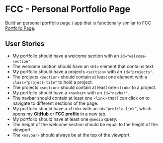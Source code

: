 # FCC - Personal Portfolio Page

Build an personal portfolio page / app that is functionally similar to [FCC Portfolio Page](https://codepen.io/freeCodeCamp/full/zNBOYG).

## User Stories

* My portfolio should have a welcome section with an `id="welcome-section"`.
* The welcome section should have an `<h1>` element that contains text.
* My portfolio should have a projects `<section>` with an `id="projects"`.
* The projects `<section>` should contain at least one element with a `class="project-tile"` to hold a project.
* The projects `<section>` should contain at least one `<link>` to a project.
* My portfolio should have a `<navbar>` with an `id="navbar"`.
* The navbar should contain at least one `<link>` that I can click on to navigate to different sections of the page.
* My portfolio should have a `<link>` with an `id=“profile-link”`, which opens my **GitHub** or **FCC profile** in a new tab.
* My portfolio should have at least one `@media` query.
* The height of the welcome section should be equal to the height of the viewport.
* The `<navbar>` should always be at the top of the viewport.
